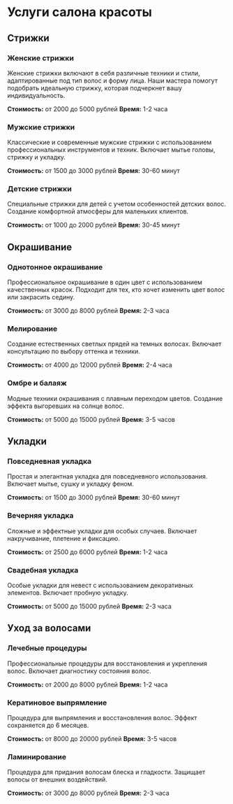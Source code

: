 # Услуги салона красоты

## Стрижки

### Женские стрижки
Женские стрижки включают в себя различные техники и стили, адаптированные под тип волос и форму лица. Наши мастера помогут подобрать идеальную стрижку, которая подчеркнет вашу индивидуальность.

**Стоимость:** от 2000 до 5000 рублей
**Время:** 1-2 часа

### Мужские стрижки
Классические и современные мужские стрижки с использованием профессиональных инструментов и техник. Включает мытье головы, стрижку и укладку.

**Стоимость:** от 1500 до 3000 рублей
**Время:** 30-60 минут

### Детские стрижки
Специальные стрижки для детей с учетом особенностей детских волос. Создание комфортной атмосферы для маленьких клиентов.

**Стоимость:** от 1000 до 2000 рублей
**Время:** 30-45 минут

## Окрашивание

### Однотонное окрашивание
Профессиональное окрашивание в один цвет с использованием качественных красок. Подходит для тех, кто хочет изменить цвет волос или закрасить седину.

**Стоимость:** от 3000 до 8000 рублей
**Время:** 2-3 часа

### Мелирование
Создание естественных светлых прядей на темных волосах. Включает консультацию по выбору оттенка и техники.

**Стоимость:** от 4000 до 12000 рублей
**Время:** 2-4 часа

### Омбре и балаяж
Модные техники окрашивания с плавным переходом цветов. Создание эффекта выгоревших на солнце волос.

**Стоимость:** от 5000 до 15000 рублей
**Время:** 3-5 часов

## Укладки

### Повседневная укладка
Простая и элегантная укладка для повседневного использования. Включает мытье, сушку и укладку феном.

**Стоимость:** от 1500 до 3000 рублей
**Время:** 30-60 минут

### Вечерняя укладка
Сложные и эффектные укладки для особых случаев. Включает накручивание, плетение и фиксацию.

**Стоимость:** от 2500 до 6000 рублей
**Время:** 1-2 часа

### Свадебная укладка
Особые укладки для невест с использованием декоративных элементов. Включает пробную укладку.

**Стоимость:** от 5000 до 15000 рублей
**Время:** 2-3 часа

## Уход за волосами

### Лечебные процедуры
Профессиональные процедуры для восстановления и укрепления волос. Включает диагностику состояния волос.

**Стоимость:** от 2000 до 8000 рублей
**Время:** 1-2 часа

### Кератиновое выпрямление
Процедура для выпрямления и восстановления волос. Эффект сохраняется до 6 месяцев.

**Стоимость:** от 8000 до 20000 рублей
**Время:** 3-5 часов

### Ламинирование
Процедура для придания волосам блеска и гладкости. Защищает волосы от внешних воздействий.

**Стоимость:** от 3000 до 8000 рублей
**Время:** 2-3 часа 